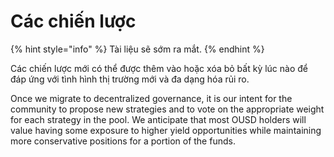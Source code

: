 # Các chiến lược

{% hint style="info" %}
Tài liệu sẽ sớm ra mắt.
{% endhint %}

Các chiến lược mới có thể được thêm vào hoặc xóa bỏ bất kỳ lúc nào để đáp ứng với tình hình thị trường mới và đa dạng hóa rủi ro.

Once we migrate to decentralized governance, it is our intent for the community to propose new strategies and to vote on the appropriate weight for each strategy in the pool. We anticipate that most OUSD holders will value having some exposure to higher yield opportunities while maintaining more conservative positions for a portion of the funds.








